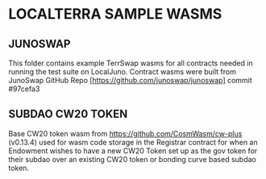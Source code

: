 # LOCALTERRA SAMPLE WASMS

## JUNOSWAP
This folder contains example TerrSwap wasms for all contracts needed in running the test suite on LocalJuno. Contract wasms were built from JunoSwap GitHub Repo [https://github.com/junoswap/junoswap] commit #97cefa3

## SUBDAO CW20 TOKEN
Base CW20 token wasm from https://github.com/CosmWasm/cw-plus (v0.13.4) used for wasm code storage in the Registrar contract for when an Endowment wishes to have a new CW20 Token set up as the gov token for their subdao over an existing CW20 token or bonding curve based subdao token.